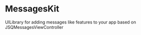 # MessagesKit
UILibrary for adding messages like features to your app based on JSQMessagesViewController
